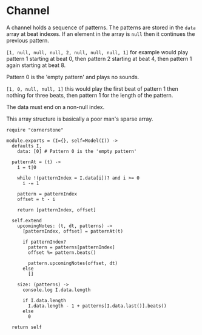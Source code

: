 Channel
=======

A channel holds a sequence of patterns. The patterns are stored in the `data`
array at beat indexes. If an element in the array is `null` then it continues the
previous pattern.

`[1, null, null, null, 2, null, null, null, 1]` for example would play pattern
1 starting at beat 0, then pattern 2 starting at beat 4, then pattern 1 again
starting at beat 8.

Pattern 0 is the 'empty pattern' and plays no sounds.

`[1, 0, null, null, 1]` this would play the first beat of pattern 1 then nothing
for three beats, then pattern 1 for the length of the pattern.

The data must end on a non-null index.

This array structure is basically a poor man's sparse array.

    require "cornerstone"

    module.exports = (I={}, self=Model(I)) ->
      defaults I,
        data: [0] # Pattern 0 is the 'empty pattern'

      patternAt = (t) ->
        i = t|0

        while !(patternIndex = I.data[i])? and i >= 0
          i -= 1

        pattern = patternIndex
        offset = t - i

        return [patternIndex, offset]

      self.extend
        upcomingNotes: (t, dt, patterns) ->
          [patternIndex, offset] = patternAt(t)

          if patternIndex?
            pattern = patterns[patternIndex]
            offset %= pattern.beats()

            pattern.upcomingNotes(offset, dt)
          else
            []

        size: (patterns) ->
          console.log I.data.length

          if I.data.length
            I.data.length - 1 + patterns[I.data.last()].beats()
          else
            0

      return self
